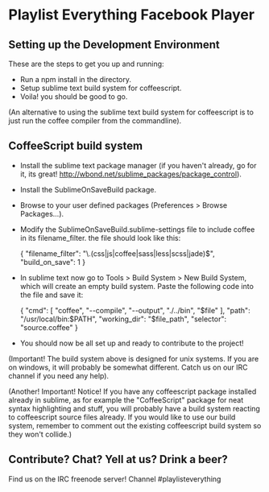 Playlist Everything Facebook Player
===

## Setting up the Development Environment

These are the steps to get you up and running:

 - Run a npm install in the directory.
 - Setup sublime text build system for coffeescript.
 - Voila! you should be good to go.

(An alternative to using the sublime text build system for coffeescript is to just run the coffee compiler from the commandline).

## CoffeeScript build system

 - Install the sublime text package manager (if you haven't already, go for it, its great! http://wbond.net/sublime_packages/package_control).
 - Install the SublimeOnSaveBuild package.
 - Browse to your user defined packages (Preferences > Browse Packages...).
 - Modify the SublimeOnSaveBuild.sublime-settings file to include coffee in its filename_filter. the file should look like this:

  	{
	    "filename_filter": "\\.(css|js|coffee|sass|less|scss|jade)$",
	    "build_on_save": 1
	}

 - In sublime text now go to Tools > Build System > New Build System, which will create an empty build system. Paste the following code into the file and save it:

	 {
	    "cmd": [
	    	"coffee", "--compile", "--output", "./../bin", "$file"
	    ],
	    "path": "/usr/local/bin:$PATH",
	    "working_dir": "$file_path",
	    "selector": "source.coffee"
	}

 - You should now be all set up and ready to contribute to the project!

(Important! The build system above is designed for unix systems. If you are on windows, it will probably be somewhat different. Catch us on our IRC channel if you need any help).

(Another! Important! Notice! If you have any coffeescript package installed already in sublime, as for example the "CoffeeScript" package for neat syntax highlighting and stuff, you will probably have a build system reacting to coffeescript source files already. If you would like to use our build system, remember to comment out the existing coffeescript build system so they won't collide.)

## Contribute? Chat? Yell at us? Drink a beer?

Find us on the IRC freenode server! Channel #playlisteverything